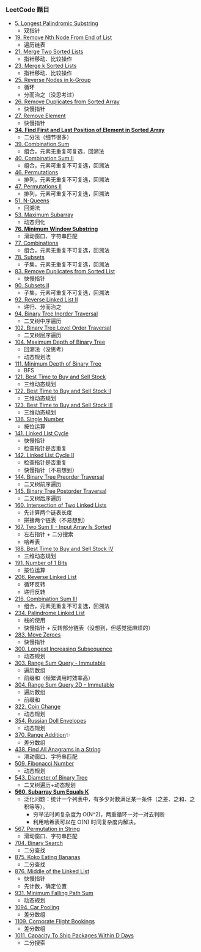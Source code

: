 ### LeetCode 题目

- [5. Longest Palindromic Substring](https://leetcode.com/problems/longest-palindromic-substring/)
  - 双指针
- [19. Remove Nth Node From End of List](https://leetcode.com/problems/remove-nth-node-from-end-of-list/)
  - 遍历链表
- [21. Merge Two Sorted Lists](https://leetcode.com/problems/merge-two-sorted-lists/)
  - 指针移动、比较操作
- [23. Merge k Sorted Lists](https://leetcode.com/problems/merge-k-sorted-lists/)
  - 指针移动、比较操作
- [25. Reverse Nodes in k-Group](https://leetcode.com/problems/reverse-nodes-in-k-group/)
  - 循环
  - 分而治之（没思考过）
- [26. Remove Duplicates from Sorted Array](https://leetcode.com/problems/remove-duplicates-from-sorted-array/)
  - 快慢指针
- [27. Remove Element](https://leetcode.com/problems/remove-element/)
  - 快慢指针
- [**34. Find First and Last Position of Element in Sorted Array**](https://leetcode.com/problems/find-first-and-last-position-of-element-in-sorted-array/)
  - 二分法（细节很多）
- [39. Combination Sum](https://leetcode.com/problems/combination-sum/)
  - 组合，元素无重复可复选，回溯法
- [40. Combination Sum II](https://leetcode.com/problems/combination-sum-ii/)
  - 组合，元素可重复不可复选，回溯法
- [46. Permutations](https://leetcode.com/problems/permutations)
  - 排列，元素无重复不可复选，回溯法
- [47. Permutations II](https://leetcode.com/problems/permutations-ii/)
  - 排列，元素可重复不可复选，回溯法
- [51. N-Queens](https://leetcode.com/problems/n-queens/)
  - 回溯法
- [53. Maximum Subarray](https://leetcode.com/problems/maximum-subarray)
  - 动态归化
- **[76. Minimum Window Substring](https://leetcode.com/problems/minimum-window-substring/)**
  - 滑动窗口、字符串匹配
- [77. Combinations](https://leetcode.com/problems/combinations/)
  - 组合，元素无重复不可复选，回溯法
- [78. Subsets](https://leetcode.com/problems/subsets/)
  - 子集，元素无重复不可复选，回溯法
- [83. Remove Duplicates from Sorted List](https://leetcode.com/problems/remove-duplicates-from-sorted-list/)
  - 快慢指针
- [90. Subsets II](https://leetcode.com/problems/subsets-ii/)
  - 子集，元素可重复不可复选，回溯法
- [92. Reverse Linked List II](https://leetcode.com/problems/reverse-linked-list-ii/)
  - 递归、分而治之
- [94. Binary Tree Inorder Traversal](https://leetcode.com/problems/binary-tree-inorder-traversal)
  - 二叉树中序遍历
- [102. Binary Tree Level Order Traversal](https://leetcode.com/problems/binary-tree-level-order-traversal)
  - 二叉树层序遍历
- [104. Maximum Depth of Binary Tree](https://leetcode.com/problems/maximum-depth-of-binary-tree)
  - 回溯法（没思考）
  - 动态规划法
- [111. Minimum Depth of Binary Tree](https://leetcode.com/problems/minimum-depth-of-binary-tree/)
  - BFS
- [121. Best Time to Buy and Sell Stock](https://leetcode.com/problems/best-time-to-buy-and-sell-stock/)
  - 三维动态规划
- [122. Best Time to Buy and Sell Stock II](https://leetcode.com/problems/best-time-to-buy-and-sell-stock-ii/)
  - 三维动态规划
- [123. Best Time to Buy and Sell Stock III](https://leetcode.com/problems/best-time-to-buy-and-sell-stock-iii/)
  - 三维动态规划
- [136. Single Number](https://leetcode.com/problems/single-number/)
  - 按位运算
- [141. Linked List Cycle](https://leetcode.com/problems/linked-list-cycle/)
  - 快慢指针
  - 检查指针是否重复
- [142. Linked List Cycle II](https://leetcode.com/problems/linked-list-cycle-ii/)
  - 检查指针是否重复
  - 快慢指针（不易想到）
- [144. Binary Tree Preorder Traversal](https://leetcode.com/problems/binary-tree-preorder-traversal)
  - 二叉树前序遍历
- [145. Binary Tree Postorder Traversal](https://leetcode.com/problems/binary-tree-postorder-traversal)
  - 二叉树后序遍历
- [160. Intersection of Two Linked Lists](https://leetcode.com/problems/intersection-of-two-linked-lists/)
  - 先计算两个链表长度
  - 拼接两个链表（不易想到）
- [167. Two Sum II - Input Array Is Sorted](https://leetcode.com/problems/two-sum-ii-input-array-is-sorted/)
  - 左右指针 + 二分搜索
  - 哈希表
- [188. Best Time to Buy and Sell Stock IV](https://leetcode.com/problems/best-time-to-buy-and-sell-stock-iv/)
  - 三维动态规划
- [191. Number of 1 Bits](https://leetcode.com/problems/number-of-1-bits)
  - 按位运算
- [206. Reverse Linked List](https://leetcode.com/problems/reverse-linked-list/)
  - 循环反转
  - 递归反转
- [216. Combination Sum III](https://leetcode.com/problems/combination-sum-iii/)
  - 组合，元素无重复不可复选，回溯法
- [234. Palindrome Linked List](https://leetcode.com/problems/palindrome-linked-list/)
  - 栈的使用
  - 快慢指针 + 反转部分链表（没想到，但感觉挺麻烦的）
- [283. Move Zeroes](https://leetcode.com/problems/move-zeroes/)
  - 快慢指针
- [300. Longest Increasing Subsequence](https://leetcode.com/problems/longest-increasing-subsequence)
  - 动态规划
- [303. Range Sum Query - Immutable](https://leetcode.com/problems/range-sum-query-immutable/)
  - 遍历数组
  - 前缀和（频繁调用时效率高）
- [304. Range Sum Query 2D - Immutable](https://leetcode.com/problems/range-sum-query-2d-immutable/)
  - 遍历数组
  - 前缀和
- [322. Coin Change](https://leetcode.com/problems/coin-change)
  - 动态规划
- [354. Russian Doll Envelopes](https://leetcode.com/problems/russian-doll-envelopes)
  - 动态规划
- [370. Range Addition](https://leetcode.com/problems/range-addition/)✨
  - 差分数组
- [438. Find All Anagrams in a String](https://leetcode.com/problems/find-all-anagrams-in-a-string/)
  - 滑动窗口、字符串匹配
- [509. Fibonacci Number](https://leetcode.com/problems/fibonacci-number)
  - 动态规划
- [543. Diameter of Binary Tree](https://leetcode.com/problems/diameter-of-binary-tree)
  - 二叉树遍历+动态规划
- [**560. Subarray Sum Equals K**](https://leetcode.com/problems/subarray-sum-equals-k/)
  - 泛化问题：统计一个列表中，有多少对数满足某一条件（之差、之和、之积等等）。
    - 穷举法时间复杂度为 O(N^2)，两重循环一对一对去判断
    - 利用哈希表可以在 O(N) 时间复杂度内解决。
- [567. Permutation in String](https://leetcode.com/problems/permutation-in-string/)
  - 滑动窗口、字符串匹配
- [704. Binary Search](https://leetcode.com/problems/binary-search/)
  - 二分查找
- [875. Koko Eating Bananas](https://leetcode.com/problems/koko-eating-bananas/)
  - 二分查找
- [876. Middle of the Linked List](https://leetcode.com/problems/middle-of-the-linked-list/)
  - 快慢指针
  - 先计数，确定位置
- [931. Minimum Falling Path Sum](https://leetcode.com/problems/minimum-falling-path-sum/)
  - 动态规划
- [1094. Car Pooling](https://leetcode.com/problems/car-pooling/)
  - 差分数组
- [1109. Corporate Flight Bookings](https://leetcode.com/problems/corporate-flight-bookings/)
  - 差分数组
- [1011. Capacity To Ship Packages Within D Days](https://leetcode.com/problems/capacity-to-ship-packages-within-d-days/)
  - 二分搜索
